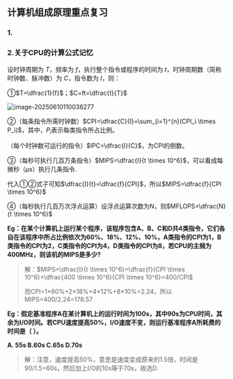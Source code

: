 ## 计算机组成原理重点复习

### 1.



### 2.关于CPU的计算公式记忆

设时钟周期为 $T$，频率为 $f$，执行整个指令或程序的时间为 $t$，时钟周期数（简称时钟数、脉冲数）为 $C$，指令数为 $I$，则：

①$T=\dfrac{1}{f}$；$C=ft=\dfrac{t}{T}$

![image-20250610110036277](C:\Users\Admin.DESKTOP-CFKNI18\AppData\Roaming\Typora\typora-user-images\image-20250610110036277.png)

②（每条指令所需时钟数）$CPI=\dfrac{C}{I}=\sum_{i=1}^{n}(CPI_i \times P_i)$，其中，$P_i$表示每类指令所占比例。

（每个时钟数可运行的指令）$IPC=\dfrac{I}{C}$，为CPI的倒数。

③（每秒可执行几百万条指令）$MIPS=\dfrac{I}{t \times 10^6}$，可以看成每微秒（μs）执行几条指令.

代入①②式子可知$\dfrac{I}{t}=\dfrac{f}{CPI}$，所以$MIPS=\dfrac{f}{CPI \times 10^6}$

④（每秒执行几百万次浮点运算）设浮点运算次数为N，则$MFLOPS=\dfrac{N}{t \times 10^6}$

**Eg：在某个计算机上运行某个程序，该程序包含A、B、C和D共4类指令，它们各自在该程序中所占比例依次为60%、18%、12%、10%，A类指令的CPI为1，B类指令的CPI为2，C类指令的CPI为4，D类指令的CPI为8，若CPU的主频为400MHz，则该机的MIPS是多少?**

> 解：$MIPS=\dfrac{I}{t \times 10^6}=\dfrac{f}{CPI \times 10^6}=\dfrac{400 \times 10^6}{CPI \times 10^6}=400/CPI$
>
> 而CPI=1×60%+2×18%+4×12%+8×10%=2.24，所以MIPS=400/2.24=178.57



**Eg：假定基准程序A在某计算机上的运行时间为100s，其中90s为CPU时间，其余为I/O时间。若CPU速度提高50%，I/O速度不变，则运行基准程序A所耗费的时间是（  ）。**

**A. 55s		B.60s			C.65s			D.70s**

> 解：注意，速度提高50%，意思是速度变成原来的1.5倍，时间是90/1.5=60s，然后加上I/O的10s等于70s，故选D.